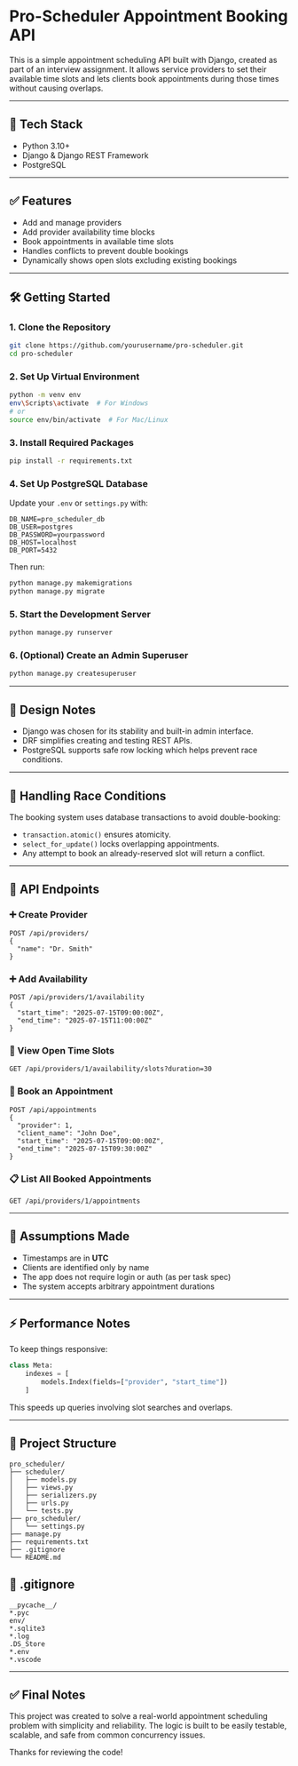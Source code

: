 # Pro-Scheduler Appointment Booking API

This is a simple appointment scheduling API built with Django, created as part of an interview assignment. It allows service providers to set their available time slots and lets clients book appointments during those times without causing overlaps.

---

## 🚀 Tech Stack

* Python 3.10+
* Django & Django REST Framework
* PostgreSQL

---

## ✅ Features

* Add and manage providers
* Add provider availability time blocks
* Book appointments in available time slots
* Handles conflicts to prevent double bookings
* Dynamically shows open slots excluding existing bookings

---

## 🛠️ Getting Started

### 1. Clone the Repository

```bash
git clone https://github.com/yourusername/pro-scheduler.git
cd pro-scheduler
```

### 2. Set Up Virtual Environment

```bash
python -m venv env
env\Scripts\activate  # For Windows
# or
source env/bin/activate  # For Mac/Linux
```

### 3. Install Required Packages

```bash
pip install -r requirements.txt
```

### 4. Set Up PostgreSQL Database

Update your `.env` or `settings.py` with:

```env
DB_NAME=pro_scheduler_db
DB_USER=postgres
DB_PASSWORD=yourpassword
DB_HOST=localhost
DB_PORT=5432
```

Then run:

```bash
python manage.py makemigrations
python manage.py migrate
```

### 5. Start the Development Server

```bash
python manage.py runserver
```

### 6. (Optional) Create an Admin Superuser

```bash
python manage.py createsuperuser
```

---

## 🧠 Design Notes

* Django was chosen for its stability and built-in admin interface.
* DRF simplifies creating and testing REST APIs.
* PostgreSQL supports safe row locking which helps prevent race conditions.

---

## 🔐 Handling Race Conditions

The booking system uses database transactions to avoid double-booking:

* `transaction.atomic()` ensures atomicity.
* `select_for_update()` locks overlapping appointments.
* Any attempt to book an already-reserved slot will return a conflict.

---

## 🔗 API Endpoints

### ➕ Create Provider

```
POST /api/providers/
{
  "name": "Dr. Smith"
}
```

### ➕ Add Availability

```
POST /api/providers/1/availability
{
  "start_time": "2025-07-15T09:00:00Z",
  "end_time": "2025-07-15T11:00:00Z"
}
```

### 📅 View Open Time Slots

```
GET /api/providers/1/availability/slots?duration=30
```

### 📌 Book an Appointment

```
POST /api/appointments
{
  "provider": 1,
  "client_name": "John Doe",
  "start_time": "2025-07-15T09:00:00Z",
  "end_time": "2025-07-15T09:30:00Z"
}
```

### 📋 List All Booked Appointments

```
GET /api/providers/1/appointments
```

---

## 📌 Assumptions Made

* Timestamps are in **UTC**
* Clients are identified only by name
* The app does not require login or auth (as per task spec)
* The system accepts arbitrary appointment durations

---

## ⚡ Performance Notes

To keep things responsive:

```python
class Meta:
    indexes = [
        models.Index(fields=["provider", "start_time"])
    ]
```

This speeds up queries involving slot searches and overlaps.

---

## 📁 Project Structure

```
pro_scheduler/
├── scheduler/
│   ├── models.py
│   ├── views.py
│   ├── serializers.py
│   ├── urls.py
│   └── tests.py
├── pro_scheduler/
│   └── settings.py
├── manage.py
├── requirements.txt
├── .gitignore
└── README.md
```


## 🧼 .gitignore

```gitignore
__pycache__/
*.pyc
env/
*.sqlite3
*.log
.DS_Store
*.env
*.vscode
```

---

## ✅ Final Notes

This project was created to solve a real-world appointment scheduling problem with simplicity and reliability. The logic is built to be easily testable, scalable, and safe from common concurrency issues.

Thanks for reviewing the code!
